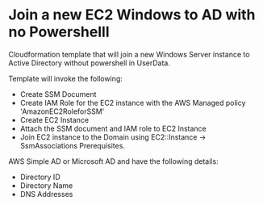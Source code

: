 # Join a new EC2 Windows to AD with no Powershelll

Cloudformation template that will join a new Windows Server instance to Active Directory without powershell in UserData.

Template will invoke the following:

- Create SSM Document
- Create IAM Role for the EC2 instance with the AWS Managed policy 'AmazonEC2RoleforSSM'
- Create EC2 Instance
- Attach the SSM document and IAM role to EC2 Instance
- Join EC2 instance to the Domain using EC2::Instance -> SsmAssociations
Prerequisites.

AWS Simple AD or Microsoft AD and have the following details:

- Directory ID
- Directory Name
- DNS Addresses